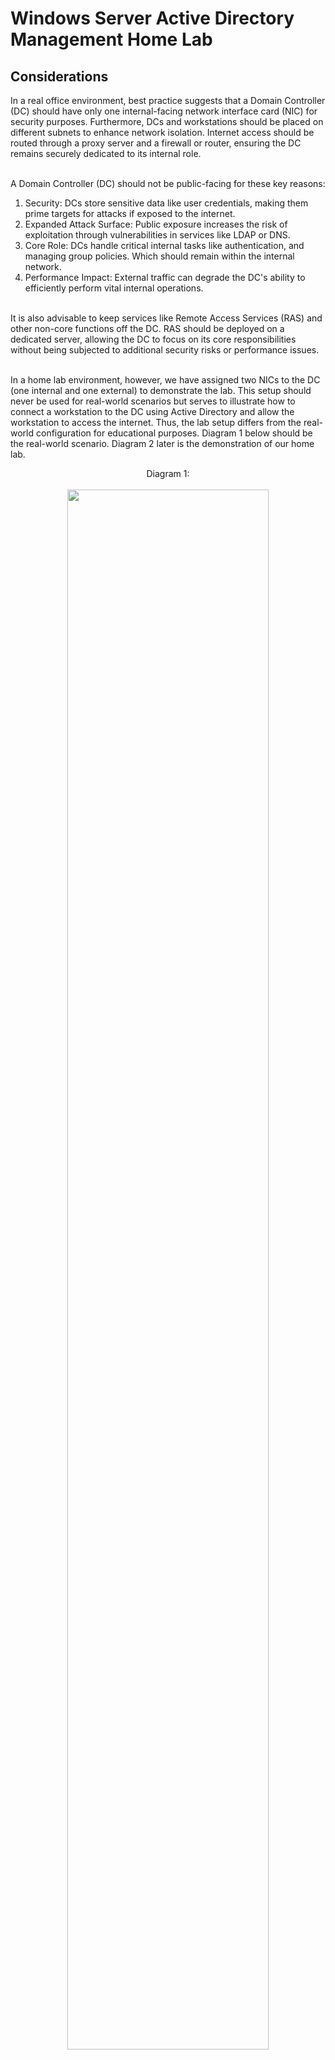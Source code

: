 <h1>Windows Server Active Directory Management Home Lab</h1>

<h2>Considerations</h2>
In a real office environment, best practice suggests that a Domain Controller (DC) should have only one internal-facing network interface card (NIC) for security purposes. Furthermore, DCs and workstations should be placed on different subnets to enhance network isolation. Internet access should be routed through a proxy server and a firewall or router, ensuring the DC remains securely dedicated to its internal role.<br/>


<br/>A Domain Controller (DC) should not be public-facing for these key reasons:<br/>

1. Security: DCs store sensitive data like user credentials, making them prime targets for attacks if exposed to the internet.<br/>
2. Expanded Attack Surface: Public exposure increases the risk of exploitation through vulnerabilities in services like LDAP or DNS.<br/>
3. Core Role: DCs handle critical internal tasks like authentication, and managing group policies. Which should remain within the internal network.<br/>
4. Performance Impact: External traffic can degrade the DC's ability to efficiently perform vital internal operations.<br/>

<br/>It is also advisable to keep services like Remote Access Services (RAS) and other non-core functions off the DC. RAS should be deployed on a dedicated server, allowing the DC to focus on its core responsibilities without being subjected to additional security risks or performance issues.

<br/>In a home lab environment, however, we have assigned two NICs to the DC (one internal and one external) to demonstrate the lab. This setup should never be used for real-world scenarios but serves to illustrate how to connect a workstation to the DC using Active Directory and allow the workstation to access the internet. Thus, the lab setup differs from the real-world configuration for educational purposes. Diagram 1 below should be the real-world scenario. Diagram 2 later is the demonstration of our home lab.<br/>
 
<p align="center">
Diagram 1: <br/>
<br/>
<img src="https://imgur.com/b94665x.png" height="80%" width="80%" alt=""/>


<h2>Overview</h2>
The project involves two virtual machines: Windows Server 2022 (DC) with two NICs (NIC one: 10.0.2.15 DHCP to Internet. NIC two: 172.16.0.1 Static assigned) and Windows 11 (Internal network access to the Internet through DC RAS NAT configured).  Later we create new users (_USERS OU) in Active Directory. Connect Windows 11 Workstation to Windows Server 2022 Domain Controller(DC) and access to the Internet.<br/>
<br />


<h2>Utilities Used</h2>

- <b>Active Directory</b> 
- <b>PowerShell</b>

<h2>Environments Used </h2>

- <b>Windows Server 2022 (DC)</b> 
- <b>Windows 11 (Workstation)</b> 

<h2>Program walk-through:</h2>


<p align="center">
Diagram 2: <br/>
<br/>
<br/><img src="https://imgur.com/pDM6OOQ.png" height="80%" width="80%" alt=""/>

<br/>First, in VirtualBox VM settings, select network, and ensure Win Server DC VM Internal NIC(adapter) and Win11 workstation VM adapter are in the same Internal network and have the same name(intnet in this case).<br/>
<img src="https://imgur.com/XHH8omh.png" height="80%" width="80%" alt="Add Credential"/>


<br/>The services we have on our Windows Server 2022 DC server manager: 
<br/>1, AD DC to create our FQDN (incdomain.com) and promote it to Domain Controller(DC), then we can use PowerShell to create users.<br/> 
<br/> 2, DHCP with router function enabled to auto assign IP address to Win11 workstation.<br/>
<br/>3, Remote Access Services (RAS) with NAT (Network Address Translation) enabled. Facilitates the connection of multiple devices on a local network to the internet using a single public IP address (This not recommended in real-world scenarios, but just for this home lab). With this feature installed, our Windows 11 Workstation can communicate with the Internet through our Windows Server 2022 DC.<br/>
<img src="https://imgur.com/B8q0o09.png" height="80%" width="80%" alt="Add Credential"/>


<br />Install Active Domain services in Server Manager (use Add roles and features), add new Organization Units (OU) named ADMINS, Inside this OU, add a new user as the administrator. You will also need to promote this machine as Domain Controller after installation:<br />
<img src="https://imgur.com/Bx4FBUT.png" height="80%" width="80%" alt="Add New Host"/>

<br />Install DHCP services in Server Manager (use Add roles and features). Your will also need to enable the Router function from DHCP service, go to Server options and select 003 Router then finish the Wizard and reboot Server Manager:<br />
<img src="https://imgur.com/CJgGmUh.png" height="80%" width="80%" alt="Add New Host"/>

<br />Install RAS(Remote access) services in Server Manager (use Add roles and features). Choose NAT(Network Address Translation), Make sure to select the DHCP NIC to finish the Wizard, so our workstation(Win11) can access the internet:<br />
<img src="https://imgur.com/Nq6Jo59.png" height="80%" width="80%" alt="Add New Host"/>

<br />
<br />After setting up AD DC, DHCP and RAS services. Let's use PowerShell script for create users, the PowerShell scripts and name.txt can be downloaded from this repository. Open your PowerShell as an administrator (Note it is better to open the PowerShell in the same directory as your name.txt is stored, so it can fetch the document, if not, you need to assign the $PATH variable and point it to the name.txt file):<br />
<img src="https://imgur.com/azpPcer.png" height="80%" width="80%" alt="Add New Host"/>
<br />$PASSWORD_FOR_USERS = "Password1"<br />
This line sets the variable $PASSWORD_FOR_USERS to the string "Password1". This means that the password "Password1" is now stored in this variable and can be used later in your script.<br />

<br />$USER_FIRST_LAST_LIST = Get-Content .\names.txt<br />
Get-Content .\names.txt: Reads the contents of the names.txt file.
$USER_FIRST_LAST_LIST: Stores the contents of the file in an array variable. <br/>

<br />$password = ConvertTo-SecureString $PASSWORD_FOR_USERS -AsPlainText -Force<br />
ConvertTo-SecureString: This cmdlet converts a plain text string into a secure string, which is encrypted in memory. This is useful for handling sensitive information like passwords securely.<br/>
-AsPlainText: This parameter specifies that the input string should be treated as plain text. Without this, PowerShell would expect the input to be already encrypted. -Force means intentionally converting plain text to a secure string, overriding any warnings. And finally, this input string has been stored as a new variable $password<br/>

<br />New-ADOrganizationalUnit -Name _USERS -ProtectedFromAccidentalDeletion $false<br />
New-ADOrganizationalUnit: This cmdlet is used to create a new Organizational Unit in Active Directory.-Name _USERS: Specifies the name of the new Organizational Unit. In this case, the OU will be named _USERS.
<br />-ProtectedFromAccidentalDeletion $false: This parameter means the OU is not protected, so it can be deleted by mistake or intentionally if needed. This is a lab environment, therefore we set it to $false for demonstration purposes. If you want the OU to be protected from accidental deletion, you would set this parameter to $true:

<br /> Now let us delve into the second part of the scripts, the for loop<br />
<img src="https://imgur.com/azpPcer.png" height="80%" width="80%" alt="Add New Host"/>

<br />foreach ($n in $USER_FIRST_LAST_LIST) {
    <br />$first = $n.Split(" ")[0].ToLower()
    <br />$last = $n.Split(" ")[1].ToLower()<br />
<br />This PowerShell code is starting to split each name in $USER_FIRST_LAST_LIST into first and last names, converting the first name to lowercase. It uses a space " " to separate first and last name.

<br />$username = "$($first.Substring(0,1)$last)".Tolower()
<br />This line of PowerShell code is used to create a username by combining the first initial of the first name with the full last name, and then converting the entire username to lowercase. If the name is John Doe, then it will become 'jdoe' and be stored in the username variable<br />
<br />Write-Host "Creating user: $username" -BackgroundColor Black -ForegroundColor Cyan<br />
Each time the user has been created when running the script, a message Creating user: xxx will be printed out.<br />


<br />Last part of the script<br />
<img src="https://imgur.com/LwoCrqn.png" height="80%" width="80%" alt="Add New Host"/>
<br />This part creates a new user and uses the variable we defined earlier to assign to the required field. <br />
<br />-PasswordNeverExpires $true: Specifies that the password for the user will never expire. In real work environment, you want to set it to false to implement more strict password policy<br />
<br />-Path "ou=_USERS,$(([ADSI]"").distinguishedName)": Sets the path in AD where the user will be created. This concatenates the organizational unit _USERS` with the distinguished name of the domain.<br />
<br />-Enabled $true: Enables the user account upon creation.<br />

<br />Next we run the script, you need to run this PowerShell inside the same directory where the name.txt is stored since it will pull all the information from name.txt. Or you will have to define another $file_path variable to target the name.txt file. <br />
<img src="https://imgur.com/JczTrHu.png" height="80%" width="80%" alt="Add New Host"/>
<br />When the scripts runs, you can see it has printed out the "Creating user:xxx" message, and going to Active Directory User and Computers GUI, you will see the new OU _USERS has been created and all the new users has been created.<br />
<img src="https://imgur.com/CLO6Ejd.png" height="80%" width="80%" alt="Add New Host"/>


<br />Now, we will connect our Windows 11 machine to our domain, establishing a simulated enterprise network management environment. Note that the Windows 11 Workstation VM cannot be Home Edition, as it does not support joining an Active Directory Domain.<br />
<br />After booting up the Win11 Workstation, go to Network Connections and set the IPv4 to DHCP, since this workstation is in the same internal network as our Windows Server DC (We set it up at the beginning), it will automatically get the first IP address from our Windows Server DC DHCP scope which is 172.16.0.100. From there, you can ping our DC and www.google.com, it will get the response.<br />
<img src="https://imgur.com/aPoK1ek.png" height="80%" width="80%" alt="Add New Host"/>
